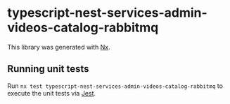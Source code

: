 # typescript-nest-services-admin-videos-catalog-rabbitmq

This library was generated with [Nx](https://nx.dev).

## Running unit tests

Run `nx test typescript-nest-services-admin-videos-catalog-rabbitmq` to execute the unit tests via [Jest](https://jestjs.io).
